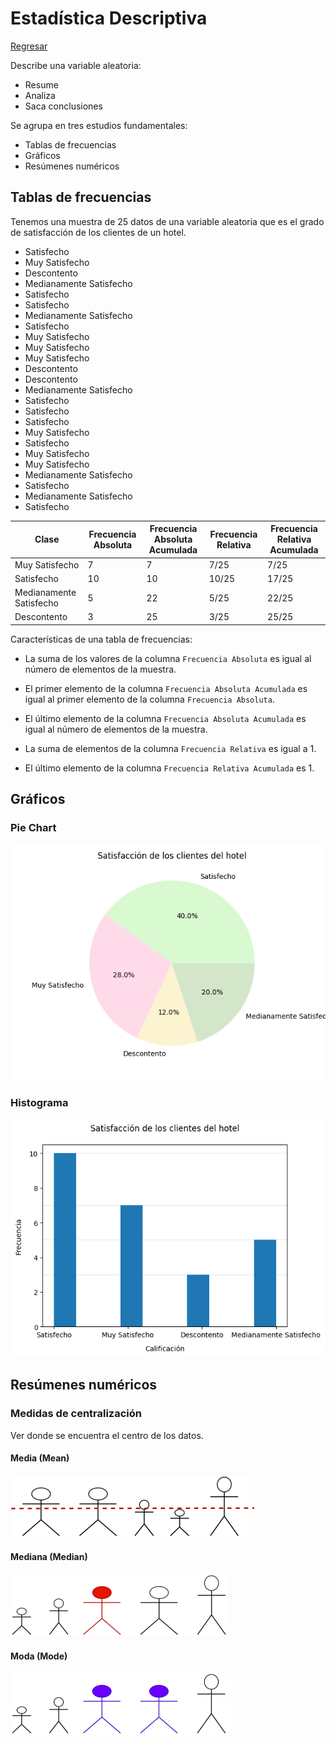 # Estadística Descriptiva

[Regresar](../../README.md)

Describe una variable aleatoria:

- Resume
- Analiza
- Saca conclusiones

Se agrupa en tres estudios fundamentales:

- Tablas de frecuencias
- Gráficos
- Resúmenes numéricos

## Tablas de frecuencias

Tenemos una muestra de 25 datos de una variable aleatoria que es el grado de
satisfacción de los clientes de un hotel.

- Satisfecho
- Muy Satisfecho
- Descontento
- Medianamente Satisfecho
- Satisfecho
- Satisfecho
- Medianamente Satisfecho
- Satisfecho
- Muy Satisfecho
- Muy Satisfecho
- Muy Satisfecho
- Descontento
- Descontento
- Medianamente Satisfecho
- Satisfecho
- Satisfecho
- Satisfecho
- Muy Satisfecho
- Satisfecho
- Muy Satisfecho
- Muy Satisfecho
- Medianamente Satisfecho
- Satisfecho
- Medianamente Satisfecho
- Satisfecho

| Clase                   | Frecuencia Absoluta | Frecuencia Absoluta Acumulada | Frecuencia Relativa | Frecuencia Relativa Acumulada |
|-------------------------|---------------------|-------------------------------|---------------------|-------------------------------|
| Muy Satisfecho          | 7                   | 7                             | 7/25                | 7/25                          |
| Satisfecho              | 10                  | 10                            | 10/25               | 17/25                         |
| Medianamente Satisfecho | 5                   | 22                            | 5/25                | 22/25                         |
| Descontento             | 3                   | 25                            | 3/25                | 25/25                         |

Características de una tabla de frecuencias:

- La suma de los valores de la columna `Frecuencia Absoluta` es igual al número
  de elementos de la muestra.

- El primer elemento de la columna `Frecuencia Absoluta Acumulada` es igual
  al primer elemento de la columna `Frecuencia Absoluta`.

- El último elemento de la columna `Frecuencia Absoluta Acumulada` es igual
  al número de elementos de la muestra.

- La suma de elementos de la columna `Frecuencia Relativa` es igual a 1.

- El último elemento de la columna `Frecuencia Relativa Acumulada` es 1.

## Gráficos

### Pie Chart

![Pie Chart](../images/satisfaccion_clientes_hotel.png "Pie Chart")

### Histograma

![Histograma](../images/satisfaccion_clientes_hotel_hist.png "Histograma")

## Resúmenes numéricos

### Medidas de centralización

Ver donde se encuentra el centro de los datos.

#### Media (Mean)

![Mean](../images/mean.png "Mean")

#### Mediana (Median)

![Median](../images/median.png "Median")

#### Moda (Mode)

![Mode](../images/mode.png "Mode")
